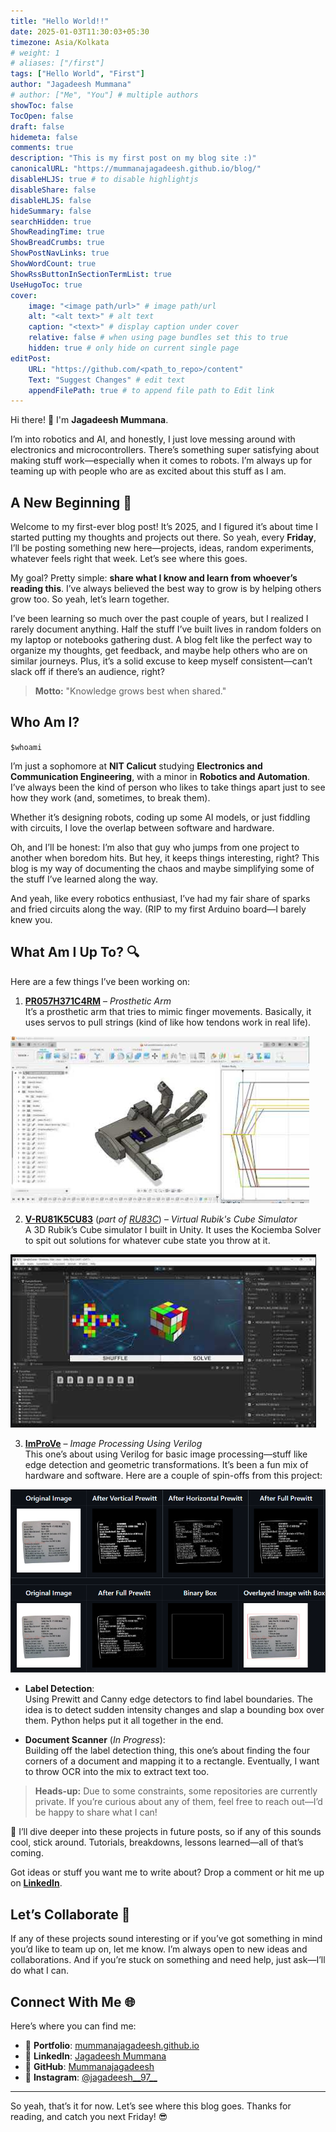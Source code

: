 ```yaml
---
title: "Hello World!!"
date: 2025-01-03T11:30:03+05:30
timezone: Asia/Kolkata
# weight: 1
# aliases: ["/first"]
tags: ["Hello World", "First"]
author: "Jagadeesh Mummana"
# author: ["Me", "You"] # multiple authors
showToc: false
TocOpen: false
draft: false
hidemeta: false
comments: true
description: "This is my first post on my blog site :)"
canonicalURL: "https://mummanajagadeesh.github.io/blog/"
disableHLJS: true # to disable highlightjs
disableShare: false
disableHLJS: false
hideSummary: false
searchHidden: true
ShowReadingTime: true
ShowBreadCrumbs: true
ShowPostNavLinks: true
ShowWordCount: true
ShowRssButtonInSectionTermList: true
UseHugoToc: true
cover:
    image: "<image path/url>" # image path/url
    alt: "<alt text>" # alt text
    caption: "<text>" # display caption under cover
    relative: false # when using page bundles set this to true
    hidden: true # only hide on current single page
editPost:
    URL: "https://github.com/<path_to_repo>/content"
    Text: "Suggest Changes" # edit text
    appendFilePath: true # to append file path to Edit link
---
```





Hi there! 👋 I'm **Jagadeesh Mummana**.  

I’m into robotics and AI, and honestly, I just love messing around with electronics and microcontrollers. There’s something super satisfying about making stuff work—especially when it comes to robots. I’m always up for teaming up with people who are as excited about this stuff as I am.

## A New Beginning 🚀

Welcome to my first-ever blog post! It’s 2025, and I figured it’s about time I started putting my thoughts and projects out there. So yeah, every **Friday**, I’ll be posting something new here—projects, ideas, random experiments, whatever feels right that week. Let’s see where this goes. 

My goal? Pretty simple: **share what I know and learn from whoever’s reading this**. I’ve always believed the best way to grow is by helping others grow too. So yeah, let’s learn together.

I’ve been learning so much over the past couple of years, but I realized I rarely document anything. Half the stuff I’ve built lives in random folders on my laptop or notebooks gathering dust. A blog felt like the perfect way to organize my thoughts, get feedback, and maybe help others who are on similar journeys. Plus, it’s a solid excuse to keep myself consistent—can’t slack off if there’s an audience, right?

> **Motto:** "Knowledge grows best when shared." 

## Who Am I?  
`$whoami`

I’m just a sophomore at **NIT Calicut** studying **Electronics and Communication Engineering**, with a minor in **Robotics and Automation**. I’ve always been the kind of person who likes to take things apart just to see how they work (and, sometimes, to break them). 

Whether it’s designing robots, coding up some AI models, or just fiddling with circuits, I love the overlap between software and hardware. 

Oh, and I’ll be honest: I’m also that guy who jumps from one project to another when boredom hits. But hey, it keeps things interesting, right? This blog is my way of documenting the chaos and maybe simplifying some of the stuff I’ve learned along the way.

And yeah, like every robotics enthusiast, I’ve had my fair share of sparks and fried circuits along the way. (RIP to my first Arduino board—I barely knew you.

## What Am I Up To? 🔍  

Here are a few things I’ve been working on:

1. **[PR057H371C4RM](https://github.com/Mummanajagadeesh/PR057H371C4RM)** – *Prosthetic Arm*  
   It’s a prosthetic arm that tries to mimic finger movements. Basically, it uses servos to pull strings (kind of like how tendons work in real life).  

![Prosthetic Arm](/assets/projects/prosarm.png)




2. **[V-RU81K5CU83](https://github.com/Mummanajagadeesh/V-RU81K5CU83)** (*part of [RU83C](https://github.com/Mummanajagadeesh/RU83C)*) – *Virtual Rubik's Cube Simulator*  
   A 3D Rubik’s Cube simulator I built in Unity. It uses the Kociemba Solver to spit out solutions for whatever cube state you throw at it.  

![Virtual Rubik's Cube Simulator](/assets/projects/vrubikscube.png)


3. **[ImProVe](https://github.com/Mummanajagadeesh/ImProVe)** – *Image Processing Using Verilog*  
   This one’s about using Verilog for basic image processing—stuff like edge detection and geometric transformations. It’s been a fun mix of hardware and software. Here are a couple of spin-offs from this project:

![ImProVe - Label Detection](/assets/projects/improve-label.png)


   - **Label Detection**:  
     Using Prewitt and Canny edge detectors to find label boundaries. The idea is to detect sudden intensity changes and slap a bounding box over them. Python helps put it all together in the end.  

   - **Document Scanner** (*In Progress*):  
     Building off the label detection thing, this one’s about finding the four corners of a document and mapping it to a rectangle. Eventually, I want to throw OCR into the mix to extract text too.

     

> **Heads-up:** Due to some constraints, some repositories are currently private. If you’re curious about any of them, feel free to reach out—I’d be happy to share what I can! 

🌟 I’ll dive deeper into these projects in future posts, so if any of this sounds cool, stick around. Tutorials, breakdowns, lessons learned—all of that’s coming. 

Got ideas or stuff you want me to write about? Drop a comment or hit me up on **[LinkedIn](#connect-with-me-)**.

## Let’s Collaborate 🤝  

If any of these projects sound interesting or if you’ve got something in mind you’d like to team up on, let me know. I’m always open to new ideas and collaborations. And if you’re stuck on something and need help, just ask—I’ll do what I can.

## Connect With Me 🌐  

Here’s where you can find me:  
- 🌌 **Portfolio**: [mummanajagadeesh.github.io](https://mummanajagadeesh.github.io)  
- 💼 **LinkedIn**: [Jagadeesh Mummana](https://www.linkedin.com/in/jagadeeeshmummana)  
- 🔧 **GitHub**: [Mummanajagadeesh](https://github.com/Mummanajagadeesh)  
- 📸 **Instagram**: [@jagadeesh__97__](https://www.instagram.com/jagadeesh__97__)  


---

So yeah, that’s it for now. Let’s see where this blog goes. Thanks for reading, and catch you next Friday! 😎

 



